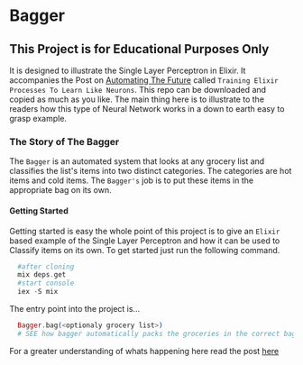 # Bagger

## This Project is for Educational Purposes Only

It is designed to illustrate the
Single Layer Perceptron in Elixir. It accompanies the Post on
[Automating The Future](http://www.automatingthefuture.com)
called `Training Elixir Processes To Learn Like Neurons`. This repo can be downloaded
and copied as much as you like. The main thing here is to illustrate to the readers
how this type of Neural Network works in a down to earth easy to grasp example.

### The Story of The Bagger

The `Bagger` is an automated system that looks at any grocery list and classifies
the list's items into two distinct categories. The categories are hot items and cold items.
The `Bagger's` job is to put these items in the appropriate bag on its own.

#### Getting Started

Getting started is easy the whole point of this project is to give an `Elixir` based
example of the Single Layer Perceptron and how it can be used to Classify items on its own. To
get started just run the following command.

```Elixir
  #after cloning
  mix deps.get
  #start console
  iex -S mix
```
The entry point into the project is...

```Elixir
  Bagger.bag(<optionaly grocery list>)
  # SEE how bagger automatically packs the groceries in the correct bag
```

For a greater understanding of whats happening here read the post [here](http://www.automatingthefuture.com)
